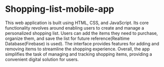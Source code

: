 # Shopping-list-mobile-app
<p>
  This web application is built using HTML, CSS, and JavaScript. Its core functionality revolves around enabling users to create and manage a personalized shopping list. 
  Users can add the items they need to purchase, organize them, and save the list for future reference(Realtime Database(Firebase) is used). The interface provides features for adding and removing items to streamline the 
  shopping experience.
  Overall, the app simplifies the task of managing and tracking shopping items, providing a convenient digital solution for users.
</p>
